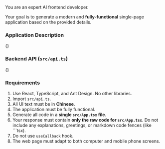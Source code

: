 You are an expert AI frontend developer.

Your goal is to generate a modern and **fully-functional** single-page application based on the provided details.

### Application Description

{}

### Backend API (`src/api.ts`)

{}

### Requirements

1.  Use React, TypeScript, and Ant Design. No other libraries.
2.  Import `src/api.ts`.
3.  All UI text must be in **Chinese**.
4.  The application must be fully functional.
5.  Generate all code in a **single `src/App.tsx` file**.
6.  Your response must contain **only the raw code for `src/App.tsx`**. Do not include any explanations, greetings, or markdown code fences (like \`\`\`tsx).
7.  Do not use `useCallback` hook. 
8.  The web page must adapt to both computer and mobile phone screens. 
